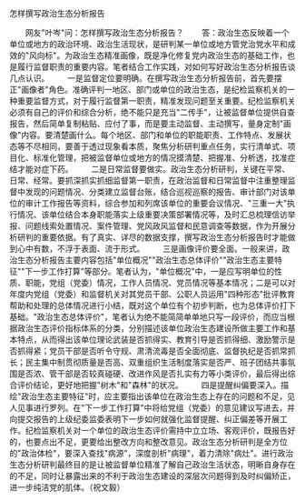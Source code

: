 怎样撰写政治生态分析报告











　　网友"叶岑"问：怎样撰写政治生态分析报告？
　　答：政治生态反映着一个单位或地方的政治环境、政治生活现状，是研判某一单位或地方管党治党水平和成效的"风向标"。为政治生态精准画像，既是净化修复党内政治生态的基础工作，也是履行监督职责的重要内容。笔者结合工作实践，对如何写好政治生态分析报告谈几点认识。
　　一是监督定位要明确。在撰写政治生态分析报告前，首先要摆正"画像者"角色。准确评判一地区、部门或单位的政治生态，是纪检监察机关的一种重要监督方式，对于履行监督第一职责，精准发现问题至关重要。纪检监察机关必须有自己的评价和综合分析，绝不能只是充当"二传手"，让被监督单位提供自查报告，然后简单复制粘贴、应付了事，而是要主动监督、主动撰写，量身定制"画像"内容。要清楚画什么。每个地区、部门和单位的职能职责、工作特点、发展状态等不尽相同，要善于透过现象看本质，聚焦分析研判重点任务，实行清单式、项目化、标准化管理，把被监督单位或地方的情况摸清楚、把握准、分析透，找准症结才能对症下药。
　　二是日常监督要做实。政治生态分析研判，关键在平常、日常、经常。要抓深抓实抓细监督第一职责，在政治监督和日常监督中注重整理监督中发现的问题情况、分类建立监督台账，结合巡视巡察的报告、审计部门对该单位的审计工作报告等资料，综合参加和列席该单位的重要会议情况、"三重一大"执行情况、该单位结合本身职能落实上级重要决策部署情况等，及时汇总梳理信访举报、问题线索处置情况、案件管理、党风政风监督和民意调查等数据，作为开展分析研判的重要依据。有了真实、详尽的数据支撑，撰写政治生态分析报告时才能做到心中有数，不浮于表面、流于形式。
　　三是画像评价要全面。一般来讲，政治生态分析报告主要内容包括"单位概况""政治生态总体评价""政治生态主要特征""下一步工作打算"等部分。笔者认为，"单位概况"中，一是应写明单位的性质、职能，党组（党委）情况，工作人员情况、党员情况等基本情况；二是可以对年度内党组（党委）和监督机关对其党员干部、公职人员运用"四种形态"批评教育帮助和处理的总体情况进行小结，既对这个单位有个初步判断，也为总体评价打下基础。"政治生态总体评价"，笔者认为绝不能简简单单地只写一段评价，而应当根据政治生态评价指标体系的分类，分别描述该单位政治生态建设所做主要工作和基本特点，从而得出该单位理论武装是否抓得实、教育引导是否抓得细、激励警示是否抓得紧；党员干部是否听令守规、肃清流毒是否全面彻底、监督执纪是否抓常抓长；民主集中制贯彻质量是否高、双重组织生活制度落实是否严、班子团结共事氛围是否浓、管干部是否较真碰硬、改进作风是否扎实有力等小类评价，最后得出综合评价结论，更好地把握"树木"和"森林"的状况。
　　四是提醒纠偏要深入。描绘"政治生态主要特征"时，应主要指出该单位在政治生态上存在的问题和不足，见人见事进行罗列。在"下一步工作打算"中将给党组（党委）的意见建议写进去，并向提交报告的上级纪委监委表明下一步如何就强化监督提醒、纠正偏差等开展工作。纪检监察机关对一个单位的政治生态评价需持中立立场、客观评价，既报告好的，也要点出不足，更要给出整改方向和整改意见。政治生态分析研判是全方位的"政治体检"，要深入查找"病源"，深度剖析"病理"，着力清除"病灶"。进行政治生态分析研判最终目的是让被监督单位精准了解自己政治生活状态，明晰自身存在的不足，同时让暴露出来的不利于政治生态建设的深层次问题得到及时纠偏矫正，进一步纯洁党的肌体。（祝文毅）

